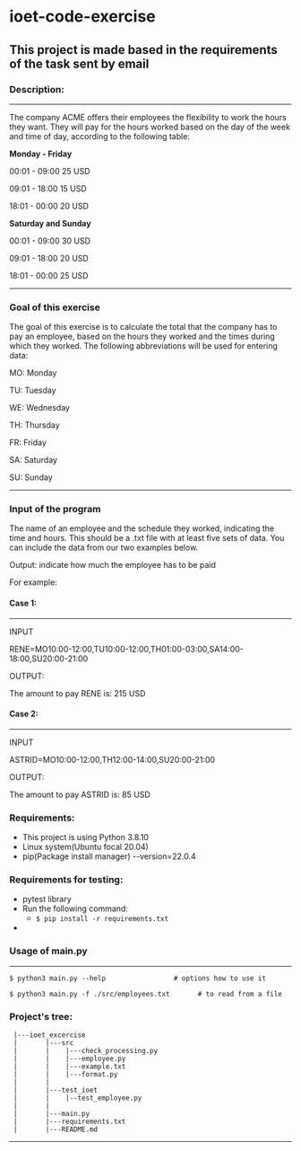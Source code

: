 # ioet-code-exercise

## This project is made based in the requirements of the task sent by email
### Description:

---

The company ACME offers their employees the flexibility to work the hours they 
want. They will pay for the hours worked based on the day of the week and time
 of day, according to the following table:

<strong>Monday - Friday</strong>
<p>00:01 - 09:00 25 USD</p>
<p>09:01 - 18:00 15 USD</p>
<p>18:01 - 00:00 20 USD</p>

<strong>Saturday and Sunday</strong>
<p>00:01 - 09:00 30 USD</p>
<p>09:01 - 18:00 20 USD</p>
<p>18:01 - 00:00 25 USD</p>

---

### Goal of this exercise

The goal of this exercise is to calculate the total that the company has to pay
an employee, based on the hours they worked and the times during which 
they worked. The following abbreviations will be used for entering data:

<p>MO: Monday</p>
<p>TU: Tuesday</p>
<p>WE: Wednesday</p>
<p>TH: Thursday</p>
<p>FR: Friday</p>
<p>SA: Saturday</p>
<p>SU: Sunday</p>

--- 

### Input of the program

The name of an employee and the schedule they worked, indicating the time 
and hours. This should be a .txt file with at least five sets of data. 
You can include the data from our two examples below.

Output: indicate how much the employee has to be paid

For example:

#### Case 1:

---

INPUT
<p>RENE=MO10:00-12:00,TU10:00-12:00,TH01:00-03:00,SA14:00-18:00,SU20:00-21:00</p>

OUTPUT:
<p>The amount to pay RENE is: 215 USD</p>

#### Case 2:

---

INPUT
<p>ASTRID=MO10:00-12:00,TH12:00-14:00,SU20:00-21:00</p>

OUTPUT:
<p>The amount to pay ASTRID is: 85 USD</p>

### Requirements:
- This project is using Python 3.8.10
- Linux system(Ubuntu focal 20.04)
- pip(Package install manager) --version=22.0.4

### Requirements for testing:
- pytest library
- Run the following command: 
  - `$ pip install -r requirements.txt`
- 
### Usage of main.py

---

`$ python3 main.py --help                 # options how to use it`

`$ python3 main.py -f ./src/employees.txt       # to read from a file`


### Project's tree:

```
 |---ioet_excercise
 |       |---src
 |       |    |---check_processing.py
 |       |    |---employee.py
 |       |    |---example.txt
 |       |    |---format.py
 |       |
 |       |---test_ioet
 |       |    |--test_employee.py
 |       |
 |       |---main.py
 |       |---requirements.txt
 |       |---README.md
```
---
